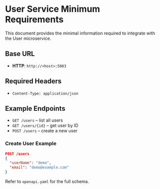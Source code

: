 # User Service Minimum Requirements

This document provides the minimal information required to integrate with the User microservice.

## Base URL

- **HTTP**: `http://<host>:5003`

## Required Headers

- `Content-Type: application/json`

## Example Endpoints

- `GET /users` – list all users
- `GET /users/{id}` – get user by ID
- `POST /users` – create a new user

### Create User Example

```json
POST /users
{
  "userName": "demo",
  "email": "demo@example.com"
}
```

Refer to `openapi.yaml` for the full schema.
